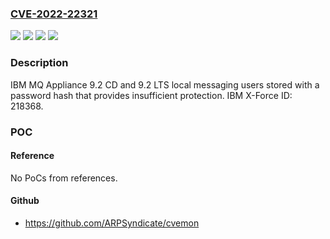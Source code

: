 ### [CVE-2022-22321](https://cve.mitre.org/cgi-bin/cvename.cgi?name=CVE-2022-22321)
![](https://img.shields.io/static/v1?label=Product&message=MQ%20Appliance&color=blue)
![](https://img.shields.io/static/v1?label=Version&message=9.2%20CD%20&color=brightgreen)
![](https://img.shields.io/static/v1?label=Version&message=9.2%20LTS%20&color=brightgreen)
![](https://img.shields.io/static/v1?label=Vulnerability&message=Obtain%20Information&color=brightgreen)

### Description

IBM MQ Appliance 9.2 CD and 9.2 LTS local messaging users stored with a password hash that provides insufficient protection. IBM X-Force ID: 218368.

### POC

#### Reference
No PoCs from references.

#### Github
- https://github.com/ARPSyndicate/cvemon


